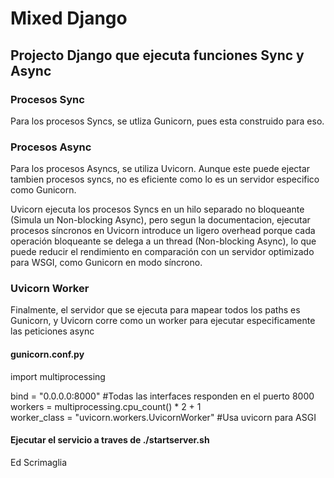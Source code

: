 # Mixed Django

## Projecto Django que ejecuta funciones Sync y Async

### Procesos Sync

Para los procesos Syncs, se utliza Gunicorn, pues esta construido para eso.

### Procesos Async

Para los procesos Asyncs, se utiliza Uvicorn. Aunque este puede ejectar tambien procesos syncs, no es eficiente como lo es un servidor especifico como Gunicorn.

Uvicorn ejecuta los procesos Syncs en un hilo separado no bloqueante (Simula un Non-blocking Async), pero segun la documentacion, ejecutar procesos síncronos en Uvicorn introduce un ligero overhead porque cada operación bloqueante se delega a un thread (Non-blocking Async), lo que puede reducir el rendimiento en comparación con un servidor optimizado para WSGI, como Gunicorn en modo síncrono.

### Uvicorn Worker

Finalmente, el servidor que se ejecuta para mapear todos los paths es Gunicorn, y Uvicorn corre como un worker para ejecutar especificamente las peticiones async

#### gunicorn.conf.py

import multiprocessing

bind = "0.0.0.0:8000" #Todas las interfaces responden en el puerto 8000  
workers = multiprocessing.cpu_count() * 2 + 1  
worker_class = "uvicorn.workers.UvicornWorker" #Usa uvicorn para ASGI  

#### Ejecutar el servicio a traves de ./startserver.sh

Ed Scrimaglia
